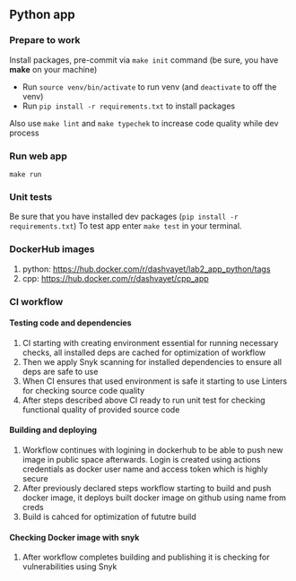 ## Python app

### Prepare to work
Install packages, pre-commit via `make init` command (be sure, you have **make** on your machine)
- Run `source venv/bin/activate` to run venv (and `deactivate` to off the venv)
- Run `pip install -r requirements.txt` to install packages

Also use `make lint` and `make typechek` to increase code quality while dev process

### Run web app
`make run`

### Unit tests
Be sure that you have installed dev packages (`pip install -r requirements.txt`)
To test app enter `make test` in your terminal.


### DockerHub images
 1. python: https://hub.docker.com/r/dashvayet/lab2_app_python/tags
 2. cpp: https://hub.docker.com/r/dashvayet/cpp_app

### CI workflow
#### Testing code and dependencies
1. CI starting with creating environment essential for running necessary checks, all installed deps are cached for optimization of workflow
2. Then we apply Snyk scanning for installed dependencies to ensure all deps are safe to use
3. When CI ensures that used environment is safe it starting to  use Linters for checking source code quality
4. After steps described above CI ready to run unit test for checking functional quality of provided source code
#### Building and deploying
1. Workflow continues with logining in dockerhub to be able to push new image in public space afterwards. Login is created using actions credentials as docker user name and access token which is highly secure
2. After previously declared steps workflow starting to build and push docker image, it deploys built docker image on github using name from creds
3. Build is cahced for optimization of fututre build
#### Checking Docker image with snyk
1. After workflow completes building and publishing it is checking for vulnerabilities using Snyk